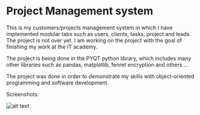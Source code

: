 # Project Management system
This is my customers/projects management system in which I have implemented modular tabs such as users, clients, tasks, project and leads. The project is not over yet. I am working on the project with the goal of finishing my work at the IT academy.

The project is being done in the PYQT python library, which includes many other libraries such as pandas, matplotlib, fenret encryption and others ...

The project was done in order to demonstrate my skills with object-oriented programming and software development.

Screenshots:

![alt text](https://imgur.com/PanZJek)
